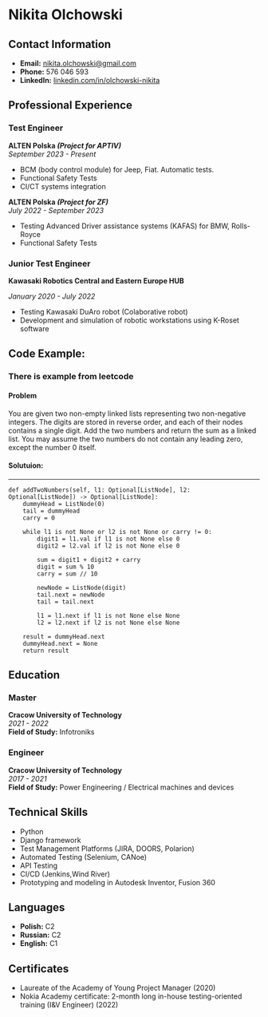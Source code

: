 # Nikita Olchowski

## Contact Information
- **Email:** nikita.olchowski@gmail.com
- **Phone:** 576 046 593
- **LinkedIn:** [linkedin.com/in/olchowski-nikita](https://www.linkedin.com/in/olchowski-nikita/)

## Professional Experience
### Test Engineer
**ALTEN Polska _(Project for APTIV)_**  
_September 2023 - Present_
- BCM (body control module) for Jeep, Fiat. Automatic tests.
- Functional Safety Tests
- CI/CT systems integration

**ALTEN Polska _(Project for ZF)_**  
_July 2022 - September 2023_
- Testing Advanced Driver assistance systems (KAFAS) for BMW, Rolls-Royce
- Functional Safety Tests

### Junior Test Engineer
**Kawasaki Robotics Central and Eastern Europe HUB**  

_January 2020 - July 2022_
- Testing Kawasaki DuAro robot (Colaborative robot)
- Development and simulation of robotic workstations using K-Roset software

## Code Example:
### There is example from leetcode

#### Problem
You are given two non-empty linked lists representing two non-negative integers. The digits are stored in reverse order, and each of their nodes contains a single digit. Add the two numbers and return the sum as a linked list.
You may assume the two numbers do not contain any leading zero, except the number 0 itself.
#### Solutuion:
***

    def addTwoNumbers(self, l1: Optional[ListNode], l2: Optional[ListNode]) -> Optional[ListNode]:
        dummyHead = ListNode(0)
        tail = dummyHead
        carry = 0

        while l1 is not None or l2 is not None or carry != 0:
            digit1 = l1.val if l1 is not None else 0
            digit2 = l2.val if l2 is not None else 0

            sum = digit1 + digit2 + carry
            digit = sum % 10
            carry = sum // 10

            newNode = ListNode(digit)
            tail.next = newNode
            tail = tail.next

            l1 = l1.next if l1 is not None else None
            l2 = l2.next if l2 is not None else None

        result = dummyHead.next
        dummyHead.next = None
        return result

## Education

### Master
**Cracow University of Technology**  
_2021 - 2022_  
**Field of Study:** Infotroniks

### Engineer
**Cracow University of Technology**  
_2017 - 2021_  
**Field of Study:** Power Engineering / Electrical machines and devices


## Technical Skills

- Python
- Django framework
- Test Management Platforms (JIRA, DOORS, Polarion)
- Automated Testing (Selenium, CANoe)
- API Testing
- CI/CD (Jenkins,Wind River)
- Prototyping and modeling in Autodesk Inventor, Fusion 360

## Languages
- **Polish:** C2
- **Russian:** C2
- **English:** C1

## Certificates
- Laureate of the Academy of Young Project Manager (2020)
- Nokia Academy certificate: 2-month long in-house testing-oriented training (I&V Engineer) (2022)

